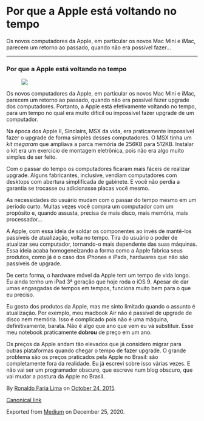 Por que a Apple está voltando no tempo
======================================

Os novos computadores da Apple, em particular os novos Mac Mini e iMac,
parecem um retorno ao passado, quando não era possível fazer…

------------------------------------------------------------------------

### Por que a Apple está voltando no tempo

<figure>
<img src="https://cdn-images-1.medium.com/max/800/1*iWUhaUSWLJpHC_XUKn8qkw.jpeg" class="graf-image" />
</figure>Os novos computadores da Apple, em particular os novos Mac Mini
e iMac, parecem um retorno ao passado, quando não era possível fazer
upgrade dos computadores. Portanto, a Apple está efetivamente voltando
no tempo, para um tempo no qual era muito difícil ou impossível fazer
upgrade de um computador.

Na época dos Apple II, Sinclairs, MSX da vida, era praticamente
impossível fazer o upgrade de forma simples desses computadores. O MSX
tinha um *kit megaram* que ampliava a parca memória de 256KB para 512KB.
Instalar o kit era um exercício de montagem eletrônica, pois não era
algo muito simples de ser feito.

Com o passar do tempo os computadores ficaram mais fáceis de realizar
upgrade. Alguns fabricantes, inclusive, vendiam computadores com
desktops com abertura simplificada de gabinete. E você não perdia a
garantia se trocasse ou adicionasse placas você mesmo.

As necessidades do usuário mudam com o passar do tempo mesmo em um
período curto. Muitas vezes você compra um computador com um propósito
e, quando assusta, precisa de mais disco, mais memória, mais
processador…

A Apple, com essa ideia de soldar os componentes ao invés de mantê-los
passíveis de atualização, volta no tempo. Tira do usuário o poder de
atualizar seu computador, tornando-o mais dependente das suas máquinas.
Essa ideia acaba homogeneizando a forma como a Apple fabrica seus
produtos, como já é o caso dos iPhones e iPads, hardwares que não são
passíveis de upgrade.

De certa forma, o hardware móvel da Apple tem um tempo de vida longo. Eu
ainda tenho um iPad 3ª geração que hoje roda o iOS 9. Apesar de dar umas
engasgadas de tempos em tempos, funciona muito bem para o que eu
preciso.

Eu gosto dos produtos da Apple, mas me sinto limitado quando o assunto é
atualização. Por exemplo, meu macbook Air não é passível de upgrade de
disco nem memória. Isso é complicado pois não é uma máquina,
definitivamente, barata. Não é algo que ano que vem eu vá substituir.
Esse meu notebook praticamente **dobrou** de preço em um ano.

Os preços da Apple andam tão elevados que já considero migrar para
outras plataformas quando chegar o tempo de fazer upgrade. O grande
problema são os preços praticados pela Apple no Brasil: são
completamente fora da realidade. Eu já escrevi sobre isso várias vezes.
E não vai ser um programador obscuro, que escreve num blog obscuro, que
vai mudar a postura da Apple no Brasil.

By
<a href="https://medium.com/@ronaldolima" class="p-author h-card">Ronaldo Faria Lima</a>
on [October 24, 2015](https://medium.com/p/bbbe8b362e2b).

<a href="https://medium.com/@ronaldolima/por-que-a-apple-est%C3%A1-voltando-no-tempo-bbbe8b362e2b" class="p-canonical">Canonical link</a>

Exported from [Medium](https://medium.com) on December 25, 2020.

